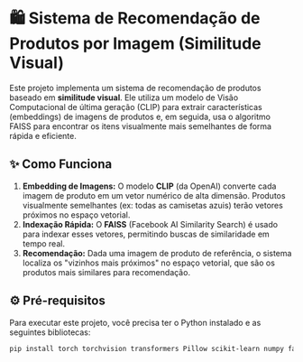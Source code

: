 # 🛍️ Sistema de Recomendação de Produtos por Imagem (Similitude Visual)

Este projeto implementa um sistema de recomendação de produtos baseado em **similitude visual**. Ele utiliza um modelo de Visão Computacional de última geração (CLIP) para extrair características (embeddings) de imagens de produtos e, em seguida, usa o algoritmo FAISS para encontrar os itens visualmente mais semelhantes de forma rápida e eficiente.

## ✨ Como Funciona

1. **Embedding de Imagens:** O modelo **CLIP** (da OpenAI) converte cada imagem de produto em um vetor numérico de alta dimensão. Produtos visualmente semelhantes (ex: todas as camisetas azuis) terão vetores próximos no espaço vetorial.
2. **Indexação Rápida:** O **FAISS** (Facebook AI Similarity Search) é usado para indexar esses vetores, permitindo buscas de similaridade em tempo real.
3. **Recomendação:** Dada uma imagem de produto de referência, o sistema localiza os "vizinhos mais próximos" no espaço vetorial, que são os produtos mais similares para recomendação.

## ⚙️ Pré-requisitos

Para executar este projeto, você precisa ter o Python instalado e as seguintes bibliotecas:

```bash
pip install torch torchvision transformers Pillow scikit-learn numpy faiss-cpu matplotlib
